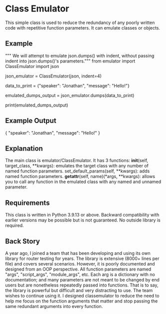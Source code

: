 # Class Emulator
This simple class is used to reduce the redundancy of any poorly written code with repetitive function parameters.
It can emulate classes or objects.

## Example
""" We will attempt to emulate json.dumps() with indent, without passing indent into json.dumps()'s parameters."""
from emulator import ClassEmulator
import json

json_emulator = ClassEmulator(json, indent=4)

data_to_print = {"speaker": "Jonathan", "message": "Hello!"}

emulated_dumps_output = json_emulator.dumps(data_to_print)

print(emulated_dumps_output)

## Example Output
{
    "speaker": "Jonathan",
    "message": "Hello!"
}

## Explanation
The main class is emulator/ClassEmulator. It has 3 functions:
    __init__(self, target_class, **kwargs): emulates the target class with any number of named function parameters.
    set_default_params(self, **kwargs): adds named function parameters.
    __getattr__(self, name)(*args, **kwargs): allows you to call any function in the emulated class with any named and unnamed parameter.

## Requirements
This class is written in Python 3.9.13 or above. Backward compatibility with earlier versions may be possible but is not guaranteed.
No outside library is required. 

## Back Story
A year ago, I joined a team that has been developing and using its own library for router testing for years. 
The library is extensive (8000+ lines per file) and covers several scenarios. 
However, it is poorly documented and designed from an OOP perspective. All function parameters are named "args", "script_args", "module_args", etc. Each arg is a dictionary with no documentation; and many parameters are not meant to be changed by end users but are nonetheless repeatedly passed into functions.
That is to say, the library is powerful but difficult and very distracting to use. The team wishes to continue using it.
I designed classemulator to reduce the need to help me focus on the function arguments that matter and stop passing the same redundant arguments into every function.

